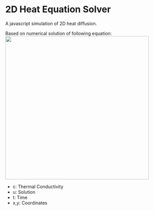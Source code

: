 # 2D Heat Equation Solver
A javascript simulation of 2D heat diffusion.

Based on numerical solution of following equation:<br>
<img width="450" src="https://diwsi.github.io/2DHeatEquation/eq.PNG" />
 <ul>
            <li>c: Thermal Conductivity</li>
            <li>u: Solution</li>
            <li>t: Time </li>
            <li>x,y: Coordinates </li>
        </ul>
